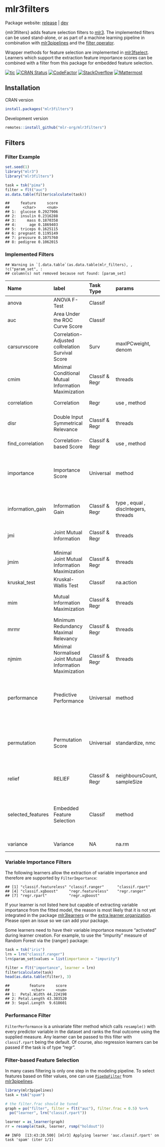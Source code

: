 
# mlr3filters

Package website: [release](https://mlr3filters.mlr-org.com/) |
[dev](https://mlr3filters.mlr-org.com/dev/)

{mlr3filters} adds feature selection filters to
[mlr3](https://mlr3.mlr-org.com). The implemented filters can be used
stand-alone, or as part of a machine learning pipeline in combination
with [mlr3pipelines](https://mlr3pipelines.mlr-org.com) and the [filter
operator](https://mlr3pipelines.mlr-org.com/reference/mlr_pipeops_filter.html).

Wrapper methods for feature selection are implemented in
[mlr3fselect](https://mlr3fselect.mlr-org.com). Learners which support
the extraction feature importance scores can be combined with a filter
from this package for embedded feature selection.

<!-- badges: start -->

[![tic](https://github.com/mlr-org/mlr3filters/workflows/tic/badge.svg?branch=master)](https://github.com/mlr-org/mlr3filters/actions)
[![CRAN
Status](https://www.r-pkg.org/badges/version/mlr3filters)](https://cran.r-project.org/package=mlr3filters)
[![CodeFactor](https://www.codefactor.io/repository/github/mlr-org/mlr3filters/badge)](https://www.codefactor.io/repository/github/mlr-org/mlr3filters)
[![StackOverflow](https://img.shields.io/badge/stackoverflow-mlr3-orange.svg)](https://stackoverflow.com/questions/tagged/mlr3)
[![Mattermost](https://img.shields.io/badge/chat-mattermost-orange.svg)](https://lmmisld-lmu-stats-slds.srv.mwn.de/mlr_invite/)
<!-- badges: end -->

## Installation

CRAN version

``` r
install.packages("mlr3filters")
```

Development version

``` r
remotes::install_github("mlr-org/mlr3filters")
```

## Filters

### Filter Example

``` r
set.seed(1)
library("mlr3")
library("mlr3filters")

task = tsk("pima")
filter = flt("auc")
as.data.table(filter$calculate(task))
```

    ##     feature     score
    ##      <char>     <num>
    ## 1:  glucose 0.2927906
    ## 2:  insulin 0.2316288
    ## 3:     mass 0.1870358
    ## 4:      age 0.1869403
    ## 5:  triceps 0.1625115
    ## 6: pregnant 0.1195149
    ## 7: pressure 0.1075760
    ## 8: pedigree 0.1062015

### Implemented Filters

    ## Warning in `[.data.table`(as.data.table(mlr_filters), , !c("param_set", :
    ## column(s) not removed because not found: [param_set]

| Name               | label                                                    | Task Type      | params                               | Feature Types                                                  | Package                                                                                                                                   |
| :----------------- | :------------------------------------------------------- | :------------- | :----------------------------------- | :------------------------------------------------------------- | :---------------------------------------------------------------------------------------------------------------------------------------- |
| anova              | ANOVA F-Test                                             | Classif        |                                      | Integer, Numeric                                               | [c(“mlr3filters”, “stats”)](https://cran.r-project.org/package=c\(%22mlr3filters%22,%20%22stats%22\))                                     |
| auc                | Area Under the ROC Curve Score                           | Classif        |                                      | Integer, Numeric                                               | [c(“mlr3filters”, “mlr3measures”)](https://cran.r-project.org/package=c\(%22mlr3filters%22,%20%22mlr3measures%22\))                       |
| carsurvscore       | Correlation-Adjusted coRrelation Survival Score          | Surv           | maxIPCweight, denom                  | Integer, Numeric                                               | [c(“mlr3filters”, “carSurv”, “mlr3proba”)](https://cran.r-project.org/package=c\(%22mlr3filters%22,%20%22carSurv%22,%20%22mlr3proba%22\)) |
| cmim               | Minimal Conditional Mutual Information Maximization      | Classif & Regr | threads                              | Integer, Numeric, Factor, Ordered                              | [c(“mlr3filters”, “praznik”)](https://cran.r-project.org/package=c\(%22mlr3filters%22,%20%22praznik%22\))                                 |
| correlation        | Correlation                                              | Regr           | use , method                         | Integer, Numeric                                               | [c(“mlr3filters”, “stats”)](https://cran.r-project.org/package=c\(%22mlr3filters%22,%20%22stats%22\))                                     |
| disr               | Double Input Symmetrical Relevance                       | Classif & Regr | threads                              | Integer, Numeric, Factor, Ordered                              | [c(“mlr3filters”, “praznik”)](https://cran.r-project.org/package=c\(%22mlr3filters%22,%20%22praznik%22\))                                 |
| find\_correlation  | Correlation-based Score                                  | Classif & Regr | use , method                         | Integer, Numeric                                               | [c(“mlr3filters”, “stats”)](https://cran.r-project.org/package=c\(%22mlr3filters%22,%20%22stats%22\))                                     |
| importance         | Importance Score                                         | Universal      | method                               | Logical, Integer, Numeric, Character, Factor, Ordered, POSIXct |                                                                                                                                           |
| information\_gain  | Information Gain                                         | Classif & Regr | type , equal , discIntegers, threads | Integer, Numeric, Factor, Ordered                              | [c(“mlr3filters”, “FSelectorRcpp”)](https://cran.r-project.org/package=c\(%22mlr3filters%22,%20%22FSelectorRcpp%22\))                     |
| jmi                | Joint Mutual Information                                 | Classif & Regr | threads                              | Integer, Numeric, Factor, Ordered                              | [c(“mlr3filters”, “praznik”)](https://cran.r-project.org/package=c\(%22mlr3filters%22,%20%22praznik%22\))                                 |
| jmim               | Minimal Joint Mutual Information Maximization            | Classif & Regr | threads                              | Integer, Numeric, Factor, Ordered                              | [c(“mlr3filters”, “praznik”)](https://cran.r-project.org/package=c\(%22mlr3filters%22,%20%22praznik%22\))                                 |
| kruskal\_test      | Kruskal-Wallis Test                                      | Classif        | na.action                            | Integer, Numeric                                               | [c(“mlr3filters”, “stats”)](https://cran.r-project.org/package=c\(%22mlr3filters%22,%20%22stats%22\))                                     |
| mim                | Mutual Information Maximization                          | Classif & Regr | threads                              | Integer, Numeric, Factor, Ordered                              | [c(“mlr3filters”, “praznik”)](https://cran.r-project.org/package=c\(%22mlr3filters%22,%20%22praznik%22\))                                 |
| mrmr               | Minimum Redundancy Maximal Relevancy                     | Classif & Regr | threads                              | Integer, Numeric, Factor, Ordered                              | [c(“mlr3filters”, “praznik”)](https://cran.r-project.org/package=c\(%22mlr3filters%22,%20%22praznik%22\))                                 |
| njmim              | Minimal Normalised Joint Mutual Information Maximization | Classif & Regr | threads                              | Integer, Numeric, Factor, Ordered                              | [c(“mlr3filters”, “praznik”)](https://cran.r-project.org/package=c\(%22mlr3filters%22,%20%22praznik%22\))                                 |
| performance        | Predictive Performance                                   | Universal      | method                               | Logical, Integer, Numeric, Character, Factor, Ordered, POSIXct |                                                                                                                                           |
| permutation        | Permutation Score                                        | Universal      | standardize, nmc                     | Logical, Integer, Numeric, Character, Factor, Ordered, POSIXct |                                                                                                                                           |
| relief             | RELIEF                                                   | Classif & Regr | neighboursCount, sampleSize          | Integer, Numeric, Factor, Ordered                              | [c(“mlr3filters”, “FSelectorRcpp”)](https://cran.r-project.org/package=c\(%22mlr3filters%22,%20%22FSelectorRcpp%22\))                     |
| selected\_features | Embedded Feature Selection                               | Classif        | method                               | Logical, Integer, Numeric, Character, Factor, Ordered, POSIXct |                                                                                                                                           |
| variance           | Variance                                                 | NA             | na.rm                                | Integer, Numeric                                               | [c(“mlr3filters”, “stats”)](https://cran.r-project.org/package=c\(%22mlr3filters%22,%20%22stats%22\))                                     |

### Variable Importance Filters

The following learners allow the extraction of variable importance and
therefore are supported by `FilterImportance`:

    ## [1] "classif.featureless" "classif.ranger"      "classif.rpart"      
    ## [4] "classif.xgboost"     "regr.featureless"    "regr.ranger"        
    ## [7] "regr.rpart"          "regr.xgboost"

If your learner is not listed here but capable of extracting variable
importance from the fitted model, the reason is most likely that it is
not yet integrated in the package
[mlr3learners](https://github.com/mlr-org/mlr3learners) or the [extra
learner organization](https://github.com/mlr3learners). Please open an
issue so we can add your package.

Some learners need to have their variable importance measure “activated”
during learner creation. For example, to use the “impurity” measure of
Random Forest via the {ranger} package:

``` r
task = tsk("iris")
lrn = lrn("classif.ranger")
lrn$param_set$values = list(importance = "impurity")

filter = flt("importance", learner = lrn)
filter$calculate(task)
head(as.data.table(filter), 3)
```

    ##         feature     score
    ##          <char>     <num>
    ## 1:  Petal.Width 44.224198
    ## 2: Petal.Length 43.303520
    ## 3: Sepal.Length  9.618601

### Performance Filter

`FilterPerformance` is a univariate filter method which calls
`resample()` with every predictor variable in the dataset and ranks the
final outcome using the supplied measure. Any learner can be passed to
this filter with `classif.rpart` being the default. Of course, also
regression learners can be passed if the task is of type “regr”.

### Filter-based Feature Selection

In many cases filtering is only one step in the modeling pipeline. To
select features based on filter values, one can use
[`PipeOpFilter`](https://mlr3pipelines.mlr-org.com/reference/mlr_pipeops_filter.html)
from [mlr3pipelines](https://github.com/mlr-org/mlr3pipelines).

``` r
library(mlr3pipelines)
task = tsk("spam")

# the filter.frac should be tuned
graph = po("filter", filter = flt("auc"), filter.frac = 0.5) %>>%
  po("learner", lrn("classif.rpart"))

learner = as_learner(graph)
rr = resample(task, learner, rsmp("holdout"))
```

    ## INFO  [13:43:20.500] [mlr3] Applying learner 'auc.classif.rpart' on task 'spam' (iter 1/1)

